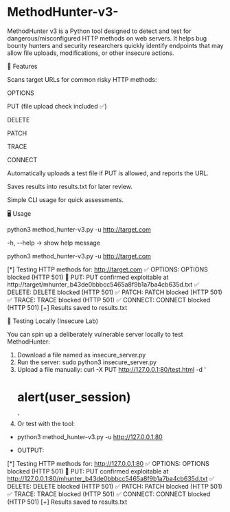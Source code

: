 # MethodHunter-v3-
MethodHunter v3 is a Python tool designed to detect and test for dangerous/misconfigured HTTP methods on web servers. It helps bug bounty hunters and security researchers quickly identify endpoints that may allow file uploads, modifications, or other insecure actions.


🚀 Features

Scans target URLs for common risky HTTP methods:

OPTIONS

PUT (file upload check included ✅)

DELETE

PATCH

TRACE

CONNECT

Automatically uploads a test file if PUT is allowed, and reports the URL.

Saves results into results.txt for later review.

Simple CLI usage for quick assessments.

🖥️ Usage

python3 method_hunter-v3.py -u http://target.com

-h, --help → show help message

python3 method_hunter-v3.py -u http://target.com

[*] Testing HTTP methods for: http://target.com
✅ OPTIONS: OPTIONS blocked (HTTP 501)
🚨 PUT: PUT confirmed exploitable at http://target/mhunter_b43de0bbbcc5465a8f9b1a7ba4cb635d.txt
✅ DELETE: DELETE blocked (HTTP 501)
✅ PATCH: PATCH blocked (HTTP 501)
✅ TRACE: TRACE blocked (HTTP 501)
✅ CONNECT: CONNECT blocked (HTTP 501)
[+] Results saved to results.txt

🧪 Testing Locally (Insecure Lab)

You can spin up a deliberately vulnerable server locally to test MethodHunter:

1. Download a file named as insecure_server.py
2. Run the server: sudo python3 insecure_server.py
3. Upload a file manually: curl -X PUT http://127.0.0.1:80/test.html -d '<h1>alert(user_session)</h1>'
4. Or test with the tool:

- python3 method_hunter-v3.py -u http://127.0.0.1:80

- OUTPUT:

[*] Testing HTTP methods for: http://127.0.0.1:80
✅ OPTIONS: OPTIONS blocked (HTTP 501)
🚨 PUT: PUT confirmed exploitable at http://127.0.0.1:80/mhunter_b43de0bbbcc5465a8f9b1a7ba4cb635d.txt
✅ DELETE: DELETE blocked (HTTP 501)
✅ PATCH: PATCH blocked (HTTP 501)
✅ TRACE: TRACE blocked (HTTP 501)
✅ CONNECT: CONNECT blocked (HTTP 501)
[+] Results saved to results.txt
